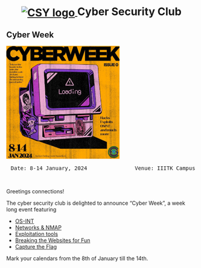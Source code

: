 <h1 align="center">
    <a href="https://github.com/CSYClubIIITK/ClubVault">
        <img src="../../Logo.png" valign="middle" height="58" alt="CSY logo" />
    </a>
    <span valign="middle">
        Cyber Security Club
    </span>
</h1>

<section>
    <div class="container container1">
        <div class="content">
            <h2>Cyber Week</h2>
            <img class="banner" src="banner.jpeg" alt="Reimagining The Future of Drones" style="height:300px;">
            <p><pre><center> Date: 8-14 January, 2024               Venue: IIITK Campus</center></pre></p>
            <br>
            <p>Greetings connections!

The cyber security club is delighted to announce “Cyber Week”, a week long event featuring
- [OS-INT](os-int)
- [Networks & NMAP](networks-and-nmap)
- ⁠[Exploitation tools](exploitation-tools)
- ⁠[Breaking the Websites for Fun](breaking-websites-for-fun-and-profit)
- ⁠[Capture the Flag](capture-the-flag)

Mark your calendars from the 8th of January till the 14th.</p>
        </div>
    </div>

</section>
</body>
